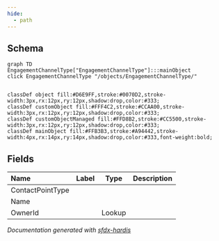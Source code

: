 ```yaml
---
hide:
  - path
---
```



## Schema

```mermaid
graph TD
EngagementChannelType["EngagementChannelType"]:::mainObject
click EngagementChannelType "/objects/EngagementChannelType/"


classDef object fill:#D6E9FF,stroke:#0070D2,stroke-width:3px,rx:12px,ry:12px,shadow:drop,color:#333;
classDef customObject fill:#FFF4C2,stroke:#CCAA00,stroke-width:3px,rx:12px,ry:12px,shadow:drop,color:#333;
classDef customObjectManaged fill:#FFD8B2,stroke:#CC5500,stroke-width:3px,rx:12px,ry:12px,shadow:drop,color:#333;
classDef mainObject fill:#FFB3B3,stroke:#A94442,stroke-width:4px,rx:14px,ry:14px,shadow:drop,color:#333,font-weight:bold;

```


<!-- Object description -->

## Fields

| Name      | Label | Type | Description |
| :-------- | :---- | :--: | :---------- | 
| ContactPointType |  |  | <!-- --> |
| Name |  |  | <!-- --> |
| OwnerId |  | Lookup | <!-- --> |








_Documentation generated with [sfdx-hardis](https://sfdx-hardis.cloudity.com)_
